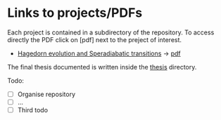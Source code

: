 # Links to projects/PDFs

Each project is contained in a subdirectory of the repository. To access directly the PDF click on [pdf] next to the preject of interest.

 - [Hagedorn evolution and Speradiabatic transitions](./hagedorn) -> [pdf](./hagedorn/latexbuild/main_hagedorn.pdf)

The final thesis documented is written inside the [thesis](./thesis) directory.

Todo:

 - [ ] Organise repository
 - [ ] ...
 - [ ] Third todo
